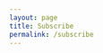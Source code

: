 ```yaml
---
layout: page
title: Subscribe
permalink: /subscribe
---
```


<div class="container-fluid convertkit-form">
  <script async data-uid="5debe56286" src="https://thoughtful-producer-2834.ck.page/5debe56286/index.js"></script>
</div>
